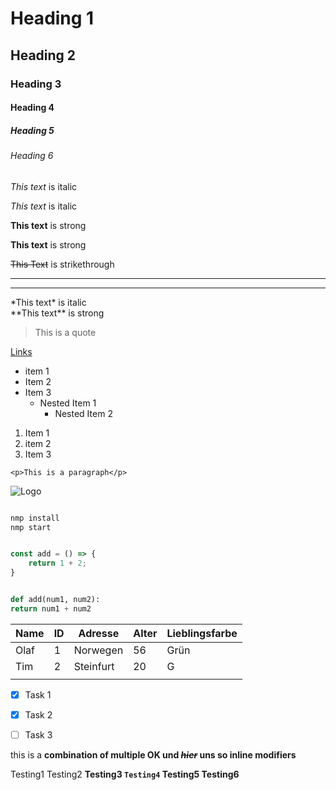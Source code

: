 <!-- Headings-->
# Heading 1
## Heading 2
### Heading 3
#### Heading 4
##### Heading 5
###### Heading 6


<!--Italics -->
*This text* is italic

_This text_ is italic

<!--Strong -->
**This text** is strong

__This text__ is strong

<!--Strikethrough -->
~~This Text~~ is strikethrough

<!-- Horizontal Rule-->

___
---

<!-- Escape-->
\*This text* is italic\
\*\*This text** is strong


<!-- Blockqutoe-->
> This is a quote

<!-- Link-->

[Links](https://www.labs.tobit.com "Tobit Homepage")

<!-- Unordered List-->
* item 1
* Item 2
* Item 3
    * Nested Item 1
        * Nested Item 2

<!-- Ordered List-->
1. Item 1
1. item 2
1. Item 3


<!-- -Inline Code Block-->
`<p>This is a paragraph</p>`

<!-- images-->

![Logo](https://staging.tsimg.cloud/60038-22141/82618e6674aec7e4f468435c7b04d7f1f265b9c6.png?_=1611759000 "Logo")

<!-- Github Markdown-->

<!-- Code Blocks-->
```bash

nmp install
nmp start

```

```javascript

const add = () => {
    return 1 + 2;
}

```

```python

def add(num1, num2):
return num1 + num2

```

<!-- Tables -->

| Name | ID | Adresse   | Alter | Lieblingsfarbe |
|------|----|-----------|-------|----------------|
| Olaf | 1  | Norwegen  | 56    | Grün           |
| Tim  | 2  | Steinfurt | 20    | G              |
|      |    |           |       |                |

<!-- https://www.tablesgenerator.com/markdown_tables-->

<!-- Task List-->
* [x] Task 1
* [x] Task 2
* [ ] Task 3


this is a **combination of multiple OK und *~~hier~~* uns so inline modifiers**





Testing1 Testing2 __Testing3 `Testing4` Testing5 Testing6__
